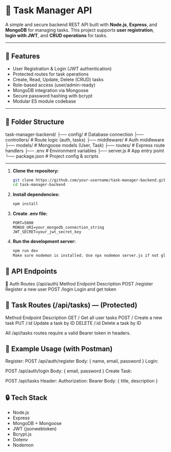 # 📝 Task Manager API

A simple and secure backend REST API built with **Node.js**, **Express**, and **MongoDB** for managing tasks. This project supports **user registration**, **login with JWT**, and **CRUD operations** for tasks.

---

## 🚀 Features

- User Registration & Login (JWT authentication)
- Protected routes for task operations
- Create, Read, Update, Delete (CRUD) tasks
- Role-based access (user/admin-ready)
- MongoDB integration via Mongoose
- Secure password hashing with bcrypt
- Modular ES module codebase

---

## 📁 Folder Structure

task-manager-backend/
├── config/ # Database connection
├── controllers/ # Route logic (auth, tasks)
├── middleware/ # Auth middleware
├── models/ # Mongoose models (User, Task)
├── routes/ # Express route handlers
├── .env # Environment variables
├── server.js # App entry point
└── package.json # Project config & scripts



---

1. **Clone the repository:**
   ```bash
   git clone https://github.com/your-username/task-manager-backend.git
   cd task-manager-backend


2. **Install dependencies:**
   ```bash
   npm install
   
3. **Create .env file:**
   ```env
   PORT=5000
   MONGO_URI=your_mongodb_connection_string
   JWT_SECRET=your_jwt_secret_key

4. **Run the development server:**
   ```bash
   npm run dev
   Make sure nodemon is installed. Use npx nodemon server.js if not globally installed.

## 📡 API Endpoints
🔐 Auth Routes (/api/auth)
Method         Endpoint       Description
POST           /register        Register a new user
POST	         /login           Login and get token

## 📌 Task Routes (/api/tasks) — (Protected)
Method         Endpoint       Description
GET               /           Get all user tasks
POST              /	         Create a new task
PUT               /:id	      Update a task by ID
DELETE            /:id	      Delete a task by ID

All /api/tasks routes require a valid Bearer token in headers.

## 🧪 Example Usage (with Postman)
Register:
POST /api/auth/register
Body: { name, email, password }
Login:

POST /api/auth/login
Body: { email, password }
Create Task:

POST /api/tasks
Header: Authorization: Bearer <token>
Body: { title, description }

## 🔒 Tech Stack
- Node.js
- Express
- MongoDB + Mongoose
- JWT (jsonwebtoken)
- Bcrypt.js
- Dotenv
- Nodemon